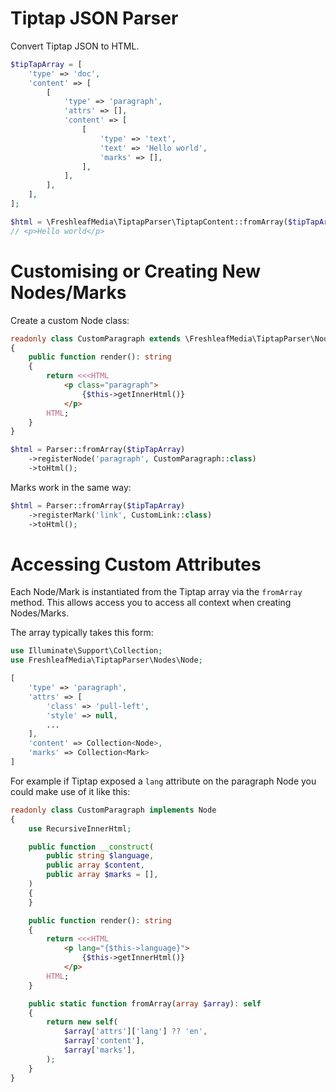 # Tiptap JSON Parser

Convert Tiptap JSON to HTML.

```php
$tipTapArray = [
    'type' => 'doc',
    'content' => [
        [
            'type' => 'paragraph',
            'attrs' => [],
            'content' => [
                [
                    'type' => 'text',
                    'text' => 'Hello world',
                    'marks' => [],
                ],
            ],
        ],
    ],
];

$html = \FreshleafMedia\TiptapParser\TiptapContent::fromArray($tipTapArray)->toHtml();
// <p>Hello world</p>
```


# Customising or Creating New Nodes/Marks

Create a custom Node class:

```php
readonly class CustomParagraph extends \FreshleafMedia\TiptapParser\Nodes\Paragraph
{
    public function render(): string
    {
        return <<<HTML
            <p class="paragraph">
                {$this->getInnerHtml()}
            </p>
        HTML;
    }
}
```

```php
$html = Parser::fromArray($tipTapArray)
    ->registerNode('paragraph', CustomParagraph::class)
    ->toHtml();
```

Marks work in the same way:

```php
$html = Parser::fromArray($tipTapArray)
    ->registerMark('link', CustomLink::class)
    ->toHtml();
```


# Accessing Custom Attributes

Each Node/Mark is instantiated from the Tiptap array via the `fromArray` method. This allows access you to access all 
context when creating Nodes/Marks.

The array typically takes this form:

```php
use Illuminate\Support\Collection;
use FreshleafMedia\TiptapParser\Nodes\Node;

[
    'type' => 'paragraph',
    'attrs' => [
        'class' => 'pull-left',
        'style' => null,
        ...
    ],
    'content' => Collection<Node>,
    'marks' => Collection<Mark>
]
```

For example if Tiptap exposed a `lang` attribute on the paragraph Node you could make use of it like this:

```php
readonly class CustomParagraph implements Node
{
    use RecursiveInnerHtml;

    public function __construct(
        public string $language,
        public array $content,
        public array $marks = [],
    )
    {
    }

    public function render(): string
    {
        return <<<HTML
            <p lang="{$this->language}">
                {$this->getInnerHtml()}
            </p>
        HTML;
    }

    public static function fromArray(array $array): self
    {
        return new self(
            $array['attrs']['lang'] ?? 'en',
            $array['content'],
            $array['marks'],
        );
    }
}
```
